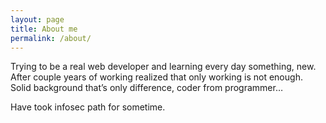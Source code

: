 ```yaml
---
layout: page
title: About me
permalink: /about/
---
```


Trying to be a real web developer and learning every day something, new. After couple years of working realized that only working is not enough. Solid background that’s only difference, coder from programmer…

Have took infosec path for sometime. 